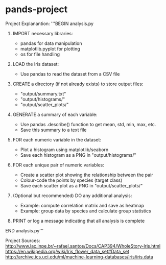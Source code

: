 # pands-project
Project Explanantion:
'''BEGIN analysis.py

1. IMPORT necessary libraries:
    - pandas for data manipulation
    - matplotlib.pyplot for plotting
    - os for file handling

2. LOAD the Iris dataset:
    - Use pandas to read the dataset from a CSV file

3. CREATE a directory (if not already exists) to store output files:
    - "output/summary.txt"
    - "output/histograms/"
    - "output/scatter_plots/"

4. GENERATE a summary of each variable:
    - Use pandas .describe() function to get mean, std, min, max, etc.
    - Save this summary to a text file

5. FOR each numeric variable in the dataset:
    - Plot a histogram using matplotlib/seaborn
    - Save each histogram as a PNG in "output/histograms/"

6. FOR each unique pair of numeric variables:
    - Create a scatter plot showing the relationship between the pair
    - Colour-code the points by species (target class)
    - Save each scatter plot as a PNG in "output/scatter_plots/"

7. (Optional but recommended) DO any additional analysis:
    - Example: compute correlation matrix and save as heatmap
    - Example: group data by species and calculate group statistics

8. PRINT or log a message indicating that all analysis is complete

END analysis.py'''


Project Sources:
http://www.lac.inpe.br/~rafael.santos/Docs/CAP394/WholeStory-Iris.html
https://en.wikipedia.org/wiki/Iris_flower_data_set#Data_set
http://archive.ics.uci.edu/ml/machine-learning-databases/iris/iris.data









